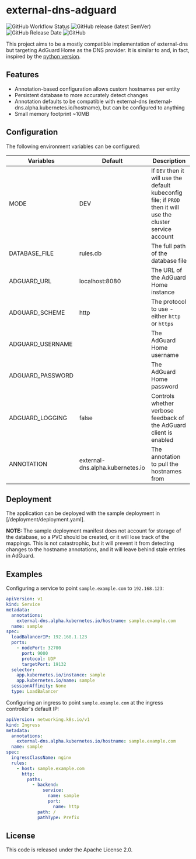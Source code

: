 # external-dns-adguard

![GitHub Workflow Status](https://img.shields.io/github/actions/workflow/status/jameswynn/external-dns-adguard/ci.yaml)
![GitHub release (latest SemVer)](https://img.shields.io/github/v/release/jameswynn/external-dns-adguard)
![GitHub Release Date](https://img.shields.io/github/release-date/jameswynn/external-dns-adguard)
![GitHub](https://img.shields.io/github/license/jameswynn/external-dns-adguard)

This project aims to be a mostly compatible implementation of external-dns
but targeting AdGuard Home as the DNS provider. It is similar to and, in fact,
inspired by the [python version](https://github.com/NatiSayada/external-dns-adguard).

## Features

* Annotation-based configuration allows custom hostnames per entity
* Persistent database to more accurately detect changes
* Annotation defaults to be compatible with external-dns (external-dns.alpha.kubernetes.io/hostname),
  but can be configured to anything
* Small memory footprint ~10MB

## Configuration

The following environment variables can be configured:

| Variables        | Default                          | Description                                                                                                   |
|------------------|----------------------------------|---------------------------------------------------------------------------------------------------------------|
| MODE             | DEV                              | If `DEV` then it will use the default kubeconfig file; if `PROD` then it will use the cluster service account |
| DATABASE_FILE    | rules.db                         | The full path of the database file                                                                            |
| ADGUARD_URL      | localhost:8080                   | The URL of the AdGuard Home instance                                                                          |
| ADGUARD_SCHEME   | http                             | The protocol to use - either `http` or `https`                                                                |
| ADGUARD_USERNAME |                                  | The AdGuard Home username                                                                                     |
| ADGUARD_PASSWORD |                                  | The AdGuard Home password                                                                                     |
| ADGUARD_LOGGING  | false                            | Controls whether verbose feedback of the AdGuard client is enabled                                            |
| ANNOTATION       | external-dns.alpha.kubernetes.io | The annotation to pull the hostnames from                                                                     |

## Deployment

The application can be deployed with the sample deployment in [/deployment/deployment.yaml].

**NOTE:** The sample deployment manifest does not account for storage of the database, so a PVC should be created,
or it will lose track of the mappings. This is not catastrophic, but it will prevent it from detecting changes to
the hostname annotations, and it will leave behind stale entries in AdGuard.

## Examples

Configuring a service to point `sample.example.com` to `192.168.123`:

```yaml
apiVersion: v1
kind: Service
metadata:
  annotations:
    external-dns.alpha.kubernetes.io/hostname: sample.example.com
  name: sample
spec:
  loadBalancerIP: 192.168.1.123
  ports:
    - nodePort: 32700
      port: 9000
      protocol: UDP
      targetPort: 19132
  selector:
    app.kubernetes.io/instance: sample
    app.kubernetes.io/name: sample
  sessionAffinity: None
  type: LoadBalancer
```

Configuring an ingress to point `sample.example.com` at the ingress
controller's default IP:

```yaml
apiVersion: networking.k8s.io/v1
kind: Ingress
metadata:
  annotations:
    external-dns.alpha.kubernetes.io/hostname: sample.example.com
  name: sample
spec:
  ingressClassName: nginx
  rules:
    - host: sample.example.com
      http:
        paths:
          - backend:
              service:
                name: sample
                port:
                  name: http
            path: /
            pathType: Prefix
```

## License

This code is released under the Apache License 2.0.
